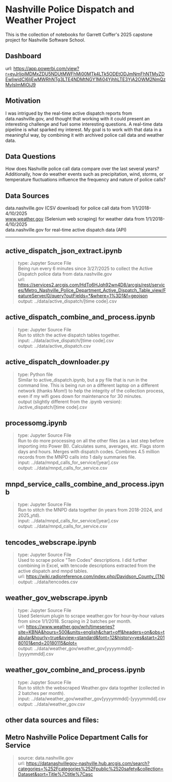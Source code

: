 # Nashville Police Dispatch and Weather Project

This is the collection of notebooks for Garrett Coffer's 2025 capstone project for Nashville Software School.

## Dashboard
url: https://app.powerbi.com/view?r=eyJrIjoiMDMxZDU5NDUtMWFhMi00MTk4LTk5ODEtODJmNmFhNTMyZDEwIiwidCI6IjEwMWRhNTg3LTE4NDMtNGY1Mi04YjhhLTE3YjA2OWM2NmQzMyIsImMiOjJ9

## Motivation
I was intrigued by the real-time active dispatch reports from data.nashville.gov, and thought that working with it could present an interesting challenge and fuel some interesting questions.  A real-time data pipeline is what sparked my interest.  My goal is to work with that data in a meaningful way, by combining it with archived police call data and weather data.

## Data Questions  
How does Nashville police call data compare over the last several years?  Additionally, how do weather events such as precipitation, wind, storms, or temperature fluctuations influence the frequency and nature of police calls?

## Data Sources
data.nashville.gov (CSV download) for police call data from 1/1/2018-4/10/2025  
www.weather.gov (Selenium web scraping) for weather data from 1/1/2018-4/10/2025  
data.nashville.gov for real-time active dispatch data (API)  

---

## active_dispatch_json_extract.ipynb  
>type: Jupyter Source File  
Being run every 6 minutes since 3/27/2025 to collect the Active Dispatch police data from data.nashville.gov  
url: https://services2.arcgis.com/HdTo6HJqh92wn4D8/arcgis/rest/services/Metro_Nashville_Police_Department_Active_Dispatch_Table_view/FeatureServer/0/query?outFields=*&where=1%3D1&f=geojson  
output: ../data/active_dispatch/[time code].csv

## active_dispatch_combine_and_process.ipynb  
>type: Jupyter Source File  
Run to stitch the active dispatch tables together.  
input: ../data/active_dispatch/[time code].csv  
output: ../data/active_dispatch.csv  

## active_dispatch_downloader.py  
>type: Python file  
Similar to active_dispatch.ipynb, but a py file that is run in the command line.  This is being run on a different laptop on a different network (thanks Mom!) to help the integrity of the collection process, even if my wifi goes down for maintenance for 30 minutes.  
output (slightly different from the .ipynb version): /active_dispatch/[time code].csv

## processomg.ipynb  
>type: Jupyter Source File  
Run to do more processing on all the other files (as a last step before importing into Power BI).  Calculates sums, averages, etc.  Flags storm days and hours.  Merges with dispatch codes.  Combines 4.5 million records from the MNPD calls into 1 daily summaries file.  
input: ../data/mnpd_calls_for_service/[year].csv  
output: ../data/mnpd_calls_for_service.csv  

## mnpd_service_calls_combine_and_process.ipynb  
>type: Jupyter Source File  
Run to stitch the MNPD data together (in years from 2018-2024, and 2025_ytd).  
input: ../data/mnpd_calls_for_service/[year].csv  
output: ../data/mnpd_calls_for_service.csv  

## tencodes_webscrape.ipynb  
>type: Jupyter Source File  
Used to scrape police "Ten Codes" descriptions.  I did further combining in Excel, with tencode descriptions extracted from the active dispatch and mnpd tables.  
url: https://wiki.radioreference.com/index.php/Davidson_County_(TN)  
output: ../data/tencodes.csv  

## weather_gov_webscrape.ipynb  
>type: Jupyter Source File  
Used Selenium plugin to scrape weather.gov for hour-by-hour values from since 1/1/2018.  Scraping in 2 batches per month.  
url: https://www.weather.gov/wrh/timeseries?site=KBNA&hours=500&units=english&chart=off&headers=on&obs=tabular&hourly=true&pview=standard&font=12&history=yes&start=20180101&end=20180115&plot=  
output: ../data/weather_gov/weather_gov[yyyymmdd]-[yyyymmdd].csv

## weather_gov_combine_and_process.ipynb  
>type: Jupyter Source File  
Run to stitch the webscraped Weather.gov data together (collected in 2 batches per month).  
input: ../data/weather_gov/weather_gov[yyyymmdd]-[yyyymmdd].csv  
output: ../data/weather_gov.csv  

## other data sources and files:

## Metro Nashville Police Department Calls for Service  
>source: data.nashville.gov  
url: https://datanashvillegov-nashville.hub.arcgis.com/search?categories=%252Fcategories%252Fpublic%2520safety&collection=Dataset&sort=Title%7Ctitle%7Casc